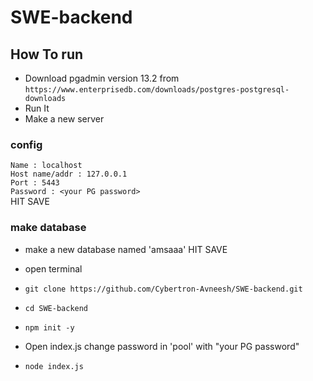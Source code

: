 # SWE-backend

## How To run
* Download pgadmin version 13.2 from `https://www.enterprisedb.com/downloads/postgres-postgresql-downloads`<br>
* Run It
* Make a new server<br>
### config
`Name : localhost`<br> 
`Host name/addr : 127.0.0.1`<br> 
`Port : 5443`<br> 
`Password : <your PG password>`<br> 
HIT SAVE

### make database

* make a new database named 'amsaaa'
HIT SAVE

* open terminal
* `git clone https://github.com/Cybertron-Avneesh/SWE-backend.git`
* `cd SWE-backend`
* `npm init -y`
*  Open index.js change password in 'pool' with "your PG password"
* `node index.js`
